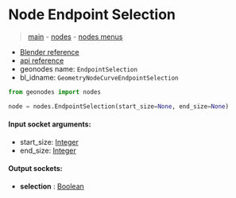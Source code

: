 # Node Endpoint Selection

> [main](../structure.md) - [nodes](nodes.md) - [nodes menus](nodes_menus.md)

- [Blender reference](https://docs.blender.org/manual/en/latest/modeling/geometry_nodes/curve/endpoint_selection.html)
- [api reference](https://docs.blender.org/api/current/bpy.types.GeometryNodeCurveEndpointSelection.html)
- geonodes name: `EndpointSelection`
- bl_idname: `GeometryNodeCurveEndpointSelection`

```python
from geonodes import nodes

node = nodes.EndpointSelection(start_size=None, end_size=None)
```

#### Input socket arguments:

- start_size: [Integer](Integer.md)
- end_size: [Integer](Integer.md)

#### Output sockets:

- **selection** : [Boolean](Boolean.md)

